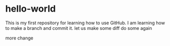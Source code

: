 # hello-world
This is my first repository for learning how to use GitHub.
I am learning how to make a branch and commit it.
let us make some diff
do some again

more change
